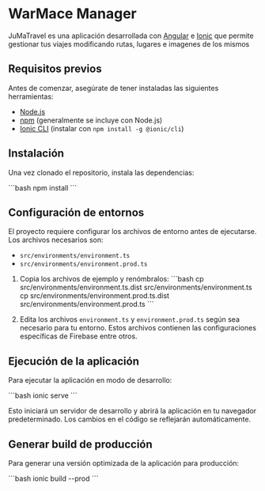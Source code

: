 # WarMace Manager

JuMaTravel es una aplicación desarrollada con [Angular](https://angular.io/) e [Ionic](https://ionicframework.com/) que permite gestionar tus viajes modificando rutas, lugares e imagenes de los mismos 

## Requisitos previos

Antes de comenzar, asegúrate de tener instaladas las siguientes herramientas:

- [Node.js](https://nodejs.org/)
- [npm](https://www.npmjs.com/) (generalmente se incluye con Node.js)
- [Ionic CLI](https://ionicframework.com/docs/cli) (instalar con `npm install -g @ionic/cli`)

## Instalación

Una vez clonado el repositorio, instala las dependencias:

\`\`\`bash
npm install
\`\`\`

## Configuración de entornos

El proyecto requiere configurar los archivos de entorno antes de ejecutarse. Los archivos necesarios son:

- `src/environments/environment.ts`
- `src/environments/environment.prod.ts`

1. Copia los archivos de ejemplo y renómbralos:
   \`\`\`bash
   cp src/environments/environment.ts.dist src/environments/environment.ts
   cp src/environments/environment.prod.ts.dist src/environments/environment.prod.ts
   \`\`\`

2. Edita los archivos `environment.ts` y `environment.prod.ts` según sea necesario para tu entorno. Estos archivos contienen las configuraciones específicas de Firebase entre otros.

## Ejecución de la aplicación

Para ejecutar la aplicación en modo de desarrollo:

\`\`\`bash
ionic serve
\`\`\`

Esto iniciará un servidor de desarrollo y abrirá la aplicación en tu navegador predeterminado. Los cambios en el código se reflejarán automáticamente.

## Generar build de producción

Para generar una versión optimizada de la aplicación para producción:

\`\`\`bash
ionic build --prod
\`\`\`